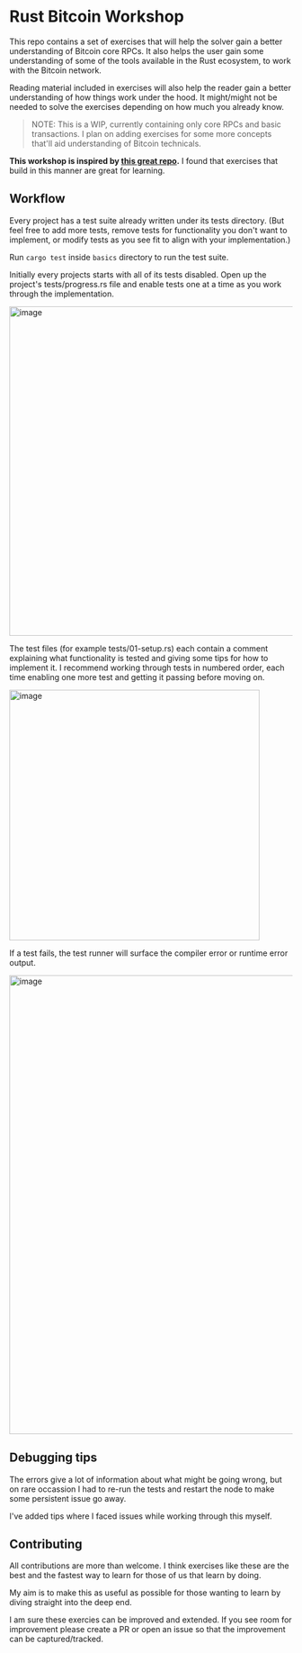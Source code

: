 # Rust Bitcoin Workshop

This repo contains a set of exercises that will help the solver gain a better
understanding of Bitcoin core RPCs. It also helps the user gain some
understanding of some of the tools available in the Rust ecosystem, to work
with the Bitcoin network. 

Reading material included in exercises will also help the reader gain a better
understanding of how things work under the hood. It might/might not be needed
to solve the exercises depending on how much you already know.

>NOTE: This is a WIP, currently containing only core RPCs and basic 
transactions. I plan on adding exercises for some more concepts that'll aid understanding of Bitcoin technicals. 

**This workshop is inspired by [this great repo](https://github.com/dtolnay/proc-macro-workshop).**
I found that exercises that build in this manner are great for learning.


## Workflow

Every project has a test suite already written under its tests directory. 
(But feel free to add more tests, remove tests for functionality you don't 
want to implement, or modify tests as you see fit to align with your 
implementation.)

Run `cargo test` inside `basics` directory to run the test suite.

Initially every projects starts with all of its tests disabled. 
Open up the project's tests/progress.rs file and enable tests one at a time 
as you work through the implementation. 

<img width="585" alt="image" src="https://user-images.githubusercontent.com/84708985/213715720-21452bb3-2542-483c-a08b-fe338f824db2.png">

The test files (for example tests/01-setup.rs) each contain a comment 
explaining what functionality is tested and giving some tips for how to 
implement it. I recommend working through tests in numbered order, each time 
enabling one more test and getting it passing before moving on.

<img width="445" alt="image" src="https://user-images.githubusercontent.com/84708985/213716503-96827d9a-5be3-4f13-8f36-6927d9592b95.png">

If a test fails, the test runner will surface the compiler error or 
runtime error output.

<img width="815" alt="image" src="https://user-images.githubusercontent.com/84708985/213716182-cf182f25-0d44-4b9c-a8c3-62818898cf3c.png">


## Debugging tips

The errors give a lot of information about what might be going wrong, but 
on rare occassion I had to re-run the tests and restart the node to make some 
persistent issue go away.

I've added tips where I faced issues while working through this myself.

## Contributing

All contributions are more than welcome. I think exercises like these are the 
best and the fastest way to learn for those of us that learn by doing.

My aim is to make this as useful as possible for those wanting to learn by 
diving straight into the deep end.

I am sure these exercies can be improved and extended. If you see room for 
improvement please create a PR or open an issue so that the improvement can 
be captured/tracked. 


